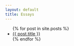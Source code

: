 ```yaml
---
layout: default
title: Essays
---
```




<ul>
  {% for post in site.posts %}
    <li>
      <a  href="{{ post.url }}" title="{{ post.title }}">{{ post.title }}</a>
    </li>
  {% endfor %}
</ul>

